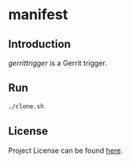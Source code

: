 # manifest

## Introduction

*gerrittrigger* is a Gerrit trigger.



## Run

```bash
./clone.sh
```



## License

Project License can be found [here](LICENSE).
